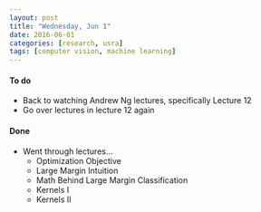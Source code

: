 ```yaml
---
layout: post
title: "Wednesday, Jun 1"
date: 2016-06-01
categories: [research, usra]
tags: [computer vision, machine learning]
---
```

#### To do
- Back to watching Andrew Ng lectures, specifically Lecture 12
- Go over lectures in lecture 12 again

#### Done
- Went through lectures…
    - Optimization Objective
    - Large Margin Intuition
    - Math Behind Large Margin Classification
    - Kernels I
    - Kernels II
